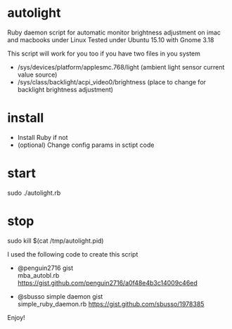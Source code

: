 # autolight
Ruby daemon script for automatic monitor brightness adjustment on imac and macbooks under Linux
Tested under Ubuntu 15.10 with Gnome 3.18

This script will work for you too if you have two files in you system
- /sys/devices/platform/applesmc.768/light (ambient light sensor current value source)
- /sys/class/backlight/acpi_video0/brightness (place to change for backlight brightness adjustment)
 

# install
- Install Ruby if not
- (optional) Change config params in sctipt code

# start
sudo ./autolight.rb

# stop
sudo kill $(cat /tmp/autolight.pid)

I used the following code to create this script  
  
- @penguin2716 gist  
mba_autobl.rb https://gist.github.com/penguin2716/a0f48e4b3c14009c46ed  


- @sbusso simple daemon gist  
simple_ruby_daemon.rb https://gist.github.com/sbusso/1978385

Enjoy!

